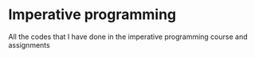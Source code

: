 # Imperative programming
All the codes that I have done in the imperative programming course and assignments
